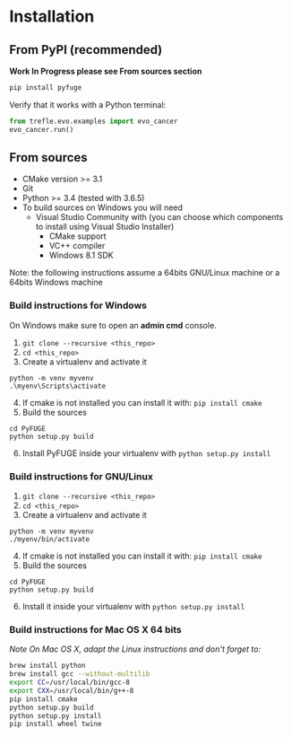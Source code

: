 # Installation

## From PyPI (recommended)

**Work In Progress please see From sources section**

```bash
pip install pyfuge
```

Verify that it works with a Python terminal:

```python
from trefle.evo.examples import evo_cancer
evo_cancer.run()
```

## From sources

* CMake version >= 3.1
* Git
* Python >= 3.4 (tested with 3.6.5)
* To build sources on Windows you will need
  * Visual Studio Community with (you can choose which components to install using Visual Studio Installer)
    * CMake support
    * VC++ compiler
    * Windows 8.1 SDK

Note: the following instructions assume a 64bits GNU/Linux machine or a 64bits Windows machine

### Build instructions for Windows

On Windows make sure to open an __admin cmd__ console.

1. `git clone --recursive <this_repo>`
2. `cd <this_repo>`
3. Create a virtualenv and activate it
```
python -m venv myvenv
.\myenv\Scripts\activate
```
4. If cmake is not installed you can install it with: `pip install cmake`
5. Build the sources
```
cd PyFUGE
python setup.py build
```
6. Install PyFUGE inside your virtualenv with `python setup.py install`


### Build instructions for GNU/Linux

1. `git clone --recursive <this_repo>`
2. `cd <this_repo>`
3. Create a virtualenv and activate it
```
python -m venv myvenv
./myenv/bin/activate
```
4. If cmake is not installed you can install it with: `pip install cmake`
5. Build the sources
```
cd PyFUGE
python setup.py build
```
6. Install it inside your virtualenv with `python setup.py install`


### Build instructions for Mac OS X 64 bits

_Note On Mac OS X, adapt the Linux instructions and don't forget to:_

```bash
brew install python
brew install gcc --without-multilib
export CC=/usr/local/bin/gcc-8
export CXX=/usr/local/bin/g++-8
pip install cmake
python setup.py build
python setup.py install
pip install wheel twine
```

